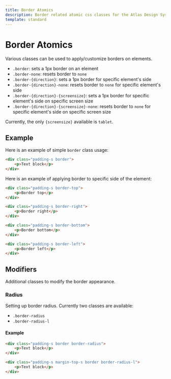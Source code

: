 ```yaml
---
title: Border Atomics
description: Border related atomic css classes for the Atlas Design System
template: standard
---
```


# Border Atomics

Various classes can be used to apply/customize borders on elements.

- `.border`: sets a 1px border on an element
- `.border-none`: resets border to `none`
- `.border-{direction}`: sets a 1px border for specific element's side
- `.border-{direction}-none`: resets border to `none` for specific element's side
- `.border-{direction}-{screensize}`: sets a 1px border  for specific element's side on specific screen size
- `.border-{direction}-{screensize}-none`: resets border to `none` for specific element's side on specific screen size

Currently, the only `{screensize}` available is `tablet`.

## Example

Here is an example of simple `border` class usage:

```html
<div class="padding-s border">
	<p>Text block</p>
</div>
```

Here is an example of applying border to specific side of the element:

```html
<div class="padding-s border-top">
	<p>Border top</p>
</div>

<div class="padding-s border-right">
	<p>Border right</p>
</div>

<div class="padding-s border-bottom">
	<p>Border bottom</p>
</div>

<div class="padding-s border-left">
	<p>Border left</p>
</div>
```

## Modifiers

Additional classes to modify the border appearance.

### Radius

Setting up border radius. Currently two classes are available:

- `.border-radius`
- `.border-radius-l`

#### Example

```html
<div class="padding-s border border-radius">
	<p>Text block</p>
</div>

<div class="padding-s margin-top-s border border-radius-l">
	<p>Text block</p>
</div>
```
